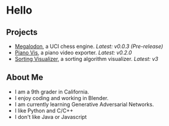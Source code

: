 # Hello

## Projects
* [Megalodon][megalodon], a UCI chess engine. _Latest: v0.0.3 (Pre-release)_
* [Piano Vis][pianovis], a piano video exporter. _Latest: v0.2.0_
* [Sorting Visualizer][sortvis], a sorting algorithm visualizer. _Latest: v3_

## About Me
* I am a 9th grader in California.
* I enjoy coding and working in Blender.
* I am currently learning Generative Adversarial Networks.
* I like Python and C/C++
* I don't like Java or Javascript

[pianovis]: https://github.com/HuangPatrick16777216/piano_vis
[sortvis]: https://github.com/HuangPatrick16777216/sorting_visualizer
[megalodon]: https://github.com/HuangPatrick16777216/megalodon
